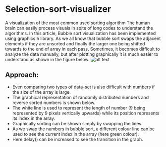 # Selection-sort-visualizer
A visualization of the most common used sorting algorithm
The human brain can easily process visuals in spite of long codes to understand the algorithms. In this article, Bubble sort visualization has been implemented using graphics.h library. As we all know that bubble sort swaps the adjacent elements if they are unsorted and finally the larger one being shifted towards to the end of array in each pass. Sometimes, it becomes difficult to analyze the data manually, but after plotting graphically it is much easier to understand as shown in the figure below.
![alt text](https://media.geeksforgeeks.org/wp-content/cdn-uploads/gq/2014/02/bubble-sort1.png)
## Approach:

- Even comparing two types of data-set is also difficult with numbers if the size of the array is large.
- The graphical representation of randomly distributed numbers and reverse sorted numbers is shown below.
- The white line is used to represent the length of number (9 being represented by 9 pixels vertically upwards) while its position represents its index in the array.
- Graphically sorting can be shown simply by swapping the lines.
- As we swap the numbers in bubble sort, a different colour line can be used to see the current index in the array (here green colour).
- Here delay() can be increased to see the transition in the graph.
